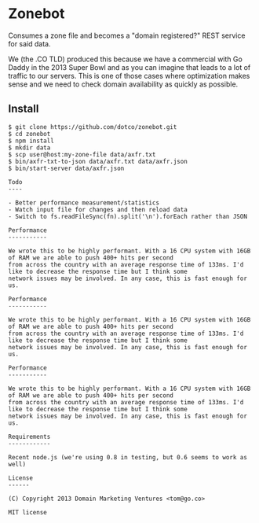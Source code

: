 Zonebot
=======

Consumes a zone file and becomes a "domain registered?" REST service for said data.

We (the .CO TLD) produced this because we have a commercial with Go Daddy in
the 2013 Super Bowl and as you can imagine that leads to a lot of traffic to
our servers. This is one of those cases where optimization makes sense and we
need to check domain availability as quickly as possible.

Install
-------

```shell
$ git clone https://github.com/dotco/zonebot.git
$ cd zonebot
$ npm install
$ mkdir data
$ scp user@host:my-zone-file data/axfr.txt
$ bin/axfr-txt-to-json data/axfr.txt data/axfr.json
$ bin/start-server data/axfr.json

Todo
----

- Better performance measurement/statistics
- Watch input file for changes and then reload data
- Switch to fs.readFileSync(fn).split('\n').forEach rather than JSON

Performance
-----------

We wrote this to be highly performant. With a 16 CPU system with 16GB of RAM we are able to push 400+ hits per second
from across the country with an average response time of 133ms. I'd like to decrease the response time but I think some
network issues may be involved. In any case, this is fast enough for us.

Performance
-----------

We wrote this to be highly performant. With a 16 CPU system with 16GB of RAM we are able to push 400+ hits per second
from across the country with an average response time of 133ms. I'd like to decrease the response time but I think some
network issues may be involved. In any case, this is fast enough for us.

Performance
-----------

We wrote this to be highly performant. With a 16 CPU system with 16GB of RAM we are able to push 400+ hits per second
from across the country with an average response time of 133ms. I'd like to decrease the response time but I think some
network issues may be involved. In any case, this is fast enough for us.

Requirements
------------

Recent node.js (we're using 0.8 in testing, but 0.6 seems to work as well)

License
------

(C) Copyright 2013 Domain Marketing Ventures <tom@go.co>

MIT license
